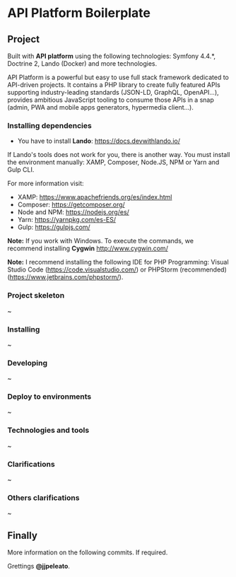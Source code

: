# API Platform Boilerplate

## Project

Built with **API platform** using the following technologies: Symfony 4.4.*, Doctrine 2, Lando (Docker) and more technologies.

API Platform is a powerful but easy to use full stack framework dedicated to API-driven projects. It contains a PHP library to create fully featured APIs supporting industry-leading standards (JSON-LD, GraphQL, OpenAPI...), provides ambitious JavaScript tooling to consume those APIs in a snap (admin, PWA and mobile apps generators, hypermedia client...).

### Installing dependencies

- You have to install **Lando**: https://docs.devwithlando.io/

If Lando's tools does not work for you, there is another way. You must install the environment manually: XAMP, Composer, Node.JS, NPM or Yarn and Gulp CLI.

For more information visit:

- XAMP: https://www.apachefriends.org/es/index.html
- Composer: https://getcomposer.org/
- Node and NPM: https://nodejs.org/es/
- Yarn: https://yarnpkg.com/es-ES/
- Gulp: https://gulpjs.com/

**Note:** If you work with Windows. To execute the commands, we recommend installing **Cygwin** http://www.cygwin.com/

**Note:** I recommend installing the following IDE for PHP Programming: Visual Studio Code (https://code.visualstudio.com/) or PHPStorm (recommended) (https://www.jetbrains.com/phpstorm/).

### Project skeleton

~

### Installing

~

### Developing

~

### Deploy to environments

~

### Technologies and tools

~

### Clarifications

~

### Others clarifications

~

## Finally

More information on the following commits. If required.

Grettings **@jjpeleato**.
